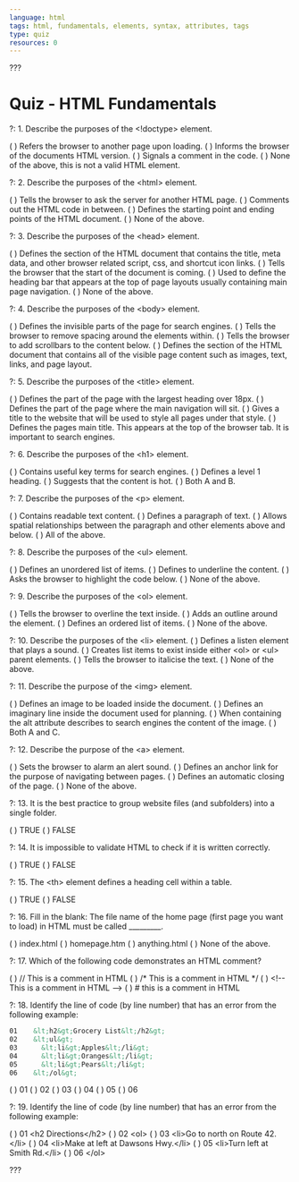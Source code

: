 ```yaml
---
language: html
tags: html, fundamentals, elements, syntax, attributes, tags
type: quiz
resources: 0
---
```


???

# Quiz - HTML Fundamentals

?: 1. Describe the purposes of the &lt;!doctype&gt; element.

( ) Refers the browser to another page upon loading.
( ) Informs the browser of the documents HTML version.
( ) Signals a comment in the code.
( ) None of the above, this is not a valid HTML element.

?: 2. Describe the purposes of the &lt;html&gt; element.

( ) Tells the browser to ask the server for another HTML page.
( ) Comments out the HTML code in between.
( ) Defines the starting point and ending points of the HTML document.
( ) None of the above.

?: 3. Describe the purposes of the &lt;head&gt; element.

( ) Defines the section of the HTML document that contains the title, meta data, and other browser related script, css, and shortcut icon links.
( ) Tells the browser that the start of the document is coming.
( ) Used to define the heading bar that appears at the top of page layouts usually containing main page navigation.
( ) None of the above.

?: 4. Describe the purposes of the &lt;body&gt; element.

( ) Defines the invisible parts of the page for search engines.
( ) Tells the browser to remove spacing around the elements within.
( ) Tells the browser to add scrollbars to the content below.
( ) Defines the section of the HTML document that contains all of the visible page content such as images, text, links, and page layout.

?: 5. Describe the purposes of the &lt;title&gt; element.

( ) Defines the part of the page with the largest heading over 18px.
( ) Defines the part of the page where the main navigation will sit.
( ) Gives a title to the website that will be used to style all pages under that style.
( ) Defines the pages main title. This appears at the top of the browser tab. It is important to search engines.

?: 6. Describe the purposes of the &lt;h1&gt; element.

( ) Contains useful key terms for search engines.
( ) Defines a level 1 heading.
( ) Suggests that the content is hot.
( ) Both A and B.

?: 7. Describe the purposes of the &lt;p&gt; element.

( ) Contains readable text content.
( ) Defines a paragraph of text.
( ) Allows spatial relationships between the paragraph and other elements above and below.
( ) All of the above.

?: 8. Describe the purposes of the &lt;ul&gt; element.

( ) Defines an unordered list of items.
( ) Defines to underline the content.
( ) Asks the browser to highlight the code below.
( ) None of the above.

?: 9. Describe the purposes of the &lt;ol&gt; element.

( ) Tells the browser to overline the text inside.
( ) Adds an outline around the element.
( ) Defines an ordered list of items.
( ) None of the above.

?: 10. Describe the purposes of the &lt;li&gt; element.
( ) Defines a listen element that plays a sound.
( ) Creates list items to exist inside either &lt;ol&gt; or &lt;ul&gt; parent elements.
( ) Tells the browser to italicise the text.
( ) None of the above.

?: 11. Describe the purpose of the &lt;img&gt; element.

( ) Defines an image to be loaded inside the document.
( ) Defines an imaginary line inside the document used for planning.
( ) When containing the alt attribute describes to search engines the content of the image.
( ) Both A and C.

?: 12. Describe the purpose of the &lt;a&gt; element.

( ) Sets the browser to alarm an alert sound.
( ) Defines an anchor link for the purpose of navigating between pages.
( ) Defines an automatic closing of the page.
( ) None of the above.

?: 13. It is the best practice to group website files (and subfolders) into a single folder.

( ) TRUE
( ) FALSE

?: 14. It is impossible to validate HTML to check if it is written correctly.

( ) TRUE
( ) FALSE

?: 15. The &lt;th&gt; element defines a heading cell within a table.

( ) TRUE
( ) FALSE

?: 16. Fill in the blank: The file name of the home page (first page you want to load) in HTML must be called _________.

( ) index.html
( ) homepage.htm
( ) anything.html
( ) None of the above.

?: 17. Which of the following code demonstrates an HTML comment?

( ) // This is a comment in HTML
( ) /* This is a comment in HTML */
( ) &lt;!-- This is a comment in HTML --&gt;
( ) # this is a comment in HTML

?: 18. Identify the line of code (by line number) that has an error from the following example:
```html
01    &lt;h2&gt;Grocery List&lt;/h2&gt;
02    &lt;ul&gt;
03      &lt;li&gt;Apples&lt;/li&gt;
04      &lt;li&gt;Oranges&lt;/li&gt;
05      &lt;li&gt;Pears&lt;/li&gt;
06    &lt;/ol&gt;
```

( ) 01
( ) 02
( ) 03
( ) 04
( ) 05
( ) 06

?: 19. Identify the line of code (by line number) that has an error from the following example:

( ) 01    &lt;h2 Directions&lt;/h2&gt;
( ) 02    &lt;ol&gt;
( ) 03      &lt;li&gt;Go to north on Route 42.&lt;/li&gt;
( ) 04      &lt;li&gt;Make at left at Dawsons Hwy.&lt;/li&gt;
( ) 05      &lt;li&gt;Turn left at Smith Rd.&lt;/li&gt;
( ) 06    &lt;/ol&gt;

???
